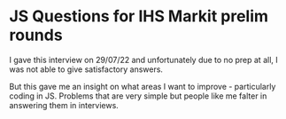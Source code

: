 # JS Questions for IHS Markit prelim rounds

I gave this interview on 29/07/22 and unfortunately due to no prep at all, I was
not able to give satisfactory answers.

But this gave me an insight on what areas I want to improve - particularly coding 
in JS. Problems that are very simple but people like me falter in answering them
in interviews.

